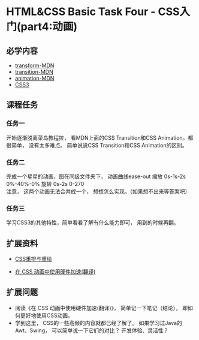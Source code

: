 # HTML&CSS Basic Task Four - CSS入门(part4:动画)
## 必学内容
+ [transform-MDN](https://developer.mozilla.org/zh-CN/docs/Web/CSS/transform)
+ [transition-MDN](https://developer.mozilla.org/zh-CN/docs/Web/CSS/transition)
+ [animation-MDN](https://developer.mozilla.org/zh-CN/docs/Web/CSS/animation)
+ [CSS3](https://www.runoob.com/css3/css3-tutorial.html)
## 课程任务
### 任务一
开始逐渐脱离菜鸟教程拉， 看MDN上面的CSS Transition和CSS Animation。都很简单， 没有太多难点。 简单说说CSS Transition和CSS Animation的区别。
### 任务二
完成一个星星的动画，图在同级文件夹下， 动画曲线ease-out
 缩放   0s-1s-2s   0%-40%-0%
 旋转   0s-2s       0-270  
注意， 这两个动画无法合并成一个， 想想怎么实现。（如果想不出来等答案吧）
### 任务三
学习CSS3的其他特性，简单看看了解有什么能力即可， 用到的时候再翻。
## 扩展资料
* [CSS重排与重绘](https://imweb.io/topic/5c2206a7611a25cc7bf1d848)
+ [在 CSS 动画中使用硬件加速(翻译)](https://juejin.cn/post/6844903649974435854)
## 扩展问题
+ 阅读《在 CSS 动画中使用硬件加速(翻译)》， 简单记一下笔记（结论）， 即如何更好地使用CSS动画。
+ 学到这里， CSS的一些高频的内容就都已经了解了。 如果学习过Java的Awt、Swing， 可以简单说一下它们的对比？ 开发体验、灵活性？

